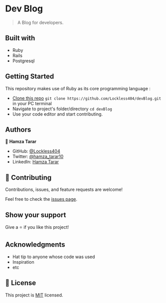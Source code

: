 # Dev Blog

> A Blog for developers.

## Built with
  - Ruby
  - Rails
  - Postgresql

## Getting Started

This repository makes use of Ruby as its core programming language :

- [Clone this repo](https://github.com/Lockless404/devBlog)
 `git clone https://github.com/Lockless404/devBlog.git` in your PC terminal
- Navigate to project's folder/directory
  `cd devBlog`
- Use your code editor and start contributing.

## Authors

👤 **Hamza Tarar**

- GitHub: [@Lockless404](https://github.com/Lockless404)
- Twitter: [@hamza_tarar10](https://twitter.com/hamza_tarar10)
- LinkedIn: [Hamza Tarar](https://www.linkedin.com/in/hamzaalitarar/)

## 🤝 Contributing

Contributions, issues, and feature requests are welcome!

Feel free to check the [issues page](../../issues/).

## Show your support

Give a ⭐️ if you like this project!

## Acknowledgments

- Hat tip to anyone whose code was used
- Inspiration
- etc

## 📝 License

This project is [MIT](./MIT.md) licensed.
